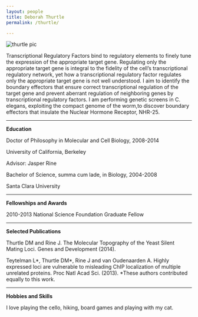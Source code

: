 ```yaml
---
layout: people
title: Deborah Thurtle
permalink: /thurtle/

---
```

![thurtle pic](http://www.scu.edu/scustories/images/1DeborahThurtle.jpg)

Transcriptional Regulatory Factors bind to regulatory elements to finely tune the expression of the appropriate target gene. Regulating only the appropriate target gene is integral to the fidelity of the cell’s transcriptional regulatory network, yet how a transcriptional regulatory factor regulates only the appropriate target gene is not well understood. I aim to identify the boundary effectors that ensure correct transcriptional regulation of the target gene and prevent aberrant regulation of neighboring genes by transcriptional regulatory factors. I am performing genetic screens in C. elegans, exploiting the compact genome of the worm,to discover boundary effectors that insulate the Nuclear Hormone Receptor, NHR-25.

***

**Education**

Doctor of Philosophy in Molecular and Cell Biology, 2008-2014

University of California, Berkeley

Advisor: Jasper Rine

 

Bachelor of Science, summa cum lade, in Biology, 2004-2008

Santa Clara University

*** 

**Fellowships and Awards**

2010-2013           National Science Foundation Graduate Fellow

*** 

**Selected Publications**

Thurtle DM and Rine J. The Molecular Topography of the Yeast Silent Mating Loci. Genes and Development (2014).

 

Teytelman L*, Thurtle DM*, Rine J and van Oudenaarden A. Highly expressed loci are vulnerable to misleading ChIP localization of multiple unrelated proteins. Proc Natl Acad Sci. (2013). *These authors contributed equally to this work. 

*** 

**Hobbies and Skills**

 

I love playing the cello, hiking, board games and playing with my cat.